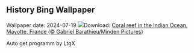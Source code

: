 ## History Bing Wallpaper
Wallpaper date: 2024-07-19
![](https://www.bing.com/th?id=OHR.MayotteCoral_EN-CA5144997966_UHD.jpg&w=1000)Download: [Coral reef in the Indian Ocean, Mayotte, France (© Gabriel Barathieu/Minden Pictures)](https://www.bing.com/th?id=OHR.MayotteCoral_EN-CA5144997966_UHD.jpg)

Auto get programm by LtgX
